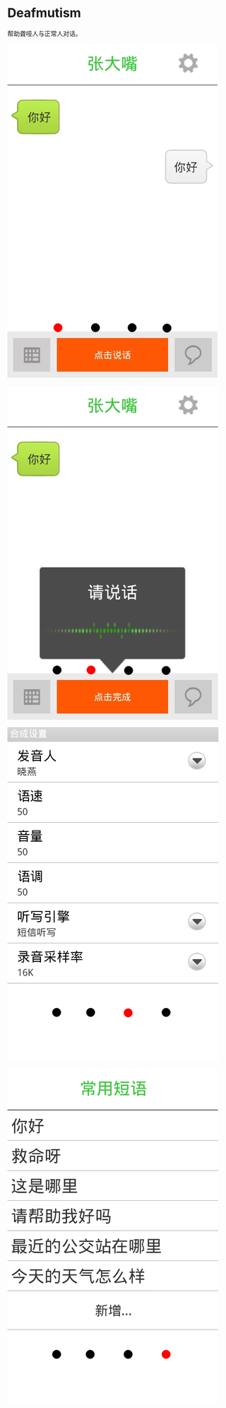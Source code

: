 Deafmutism
==========
帮助聋哑人与正常人对话。

![指引1](https://github.com/dotfeng/Deafmutism/raw/master/Deafmutism/res/drawable-hdpi/help_1.png)

![指引2](https://github.com/dotfeng/Deafmutism/raw/master/Deafmutism/res/drawable-hdpi/help_2.png)

![指引3](https://github.com/dotfeng/Deafmutism/raw/master/Deafmutism/res/drawable-hdpi/help_3.png)

![指引4](https://github.com/dotfeng/Deafmutism/raw/master/Deafmutism/res/drawable-hdpi/help_4.png)
